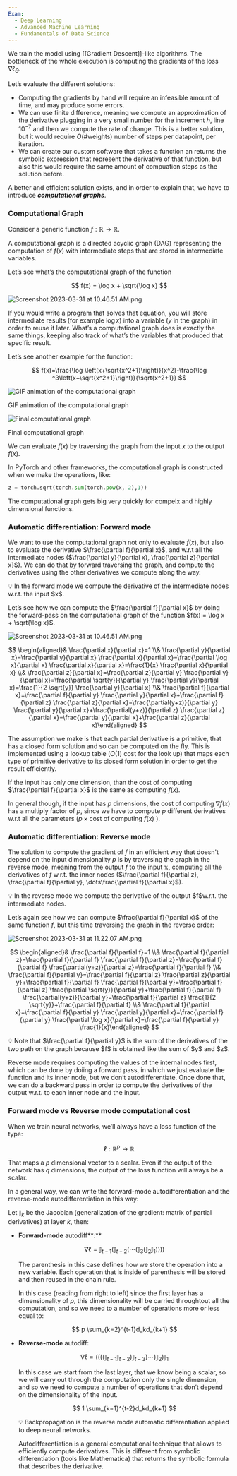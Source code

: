 ```yaml
---
Exam:
  - Deep Learning
  - Advanced Machine Learning
  - Fundamentals of Data Science
---
```

We train the model using [[Gradient Descent]]-like algorithms. The bottleneck of the whole execution is computing the gradients of the loss $\nabla \ell_\Theta$.

Let’s evaluate the different solutions:

- Computing the gradients by hand will require an infeasible amount of time, and may produce some errors.
- We can use finite difference, meaning we compute an approximation of the derivative plugging in a very small number for the increment $h$, line $10^{-7}$ and then we compute the rate of change.
This is a better solution, but it would require $O(\text{\#weights})$ number of steps per datapoint, per iteration.
- We can create our custom software that takes a function an returns the symbolic expression that represent the derivative of that function, but also this would require the same amount of compuation steps as the solution before.

A better and efficient solution exists, and in order to explain that, we have to introduce ***computational graphs***.

### Computational Graph

Consider a generic function $f: \mathbb{R} \to \mathbb{R}$.

A computational graph is a directed acyclic graph (DAG) representing the computation of $f(x)$ with intermediate steps that are stored in intermediate variables.

Let’s see what’s the computational graph of the function

$$
f(x) = \log x + \sqrt{\log x}
$$

![Screenshot 2023-03-31 at 10.46.51 AM.png](Screenshot_2023-03-31_at_10.46.51_AM.jpeg)

If you would write a program that solves that equation, you will store intermediate results (for example $\log x$) into a variable ($y$ in the graph) in order to reuse it later. What’s a computational graph does is exactly the same things, keeping also track of what’s the variables that produced that specific result.

Let’s see another example for the function:

$$
f(x)=\frac{\log \left(x+\sqrt{x^2+1}\right)}{x^2}-\frac{\log ^3\left(x+\sqrt{x^2+1}\right)}{\sqrt{x^2+1}}
$$

![GIF animation of the computational graph](output.gif)

GIF animation of the computational graph

![Final computational graph](Screenshot_2023-03-31_at_10.51.12_AM.jpeg)

Final computational graph

We can evaluate $f(x)$ by traversing the graph from the input $x$ to the output $f(x)$.

In PyTorch and other frameworks, the computational graph is constructed when we make the operations, like:

```python
z = torch.sqrt(torch.sum(torch.pow(x, 2),1))
```

The computational graph gets big very quickly for compelx and highly dimensional functions.

### Automatic differentiation: Forward mode

We want to use the computational graph not only to evaluate $f(x)$, but also to evaluate the derivative $\frac{\partial f}{\partial x}$, and w.r.t all the intermediate nodes ($\frac{\partial y}{\partial x}, \frac{\partial z}{\partial x}$). We can do that by forward traversing the graph, and compute the derivatives using the other derivatives we compute along the way.

<aside>
💡 In the forward mode we compute the derivative of the intermediate nodes w.r.t. the input $x$.

</aside>

Let’s see how we can compute the $\frac{\partial f}{\partial x}$ by doing the forward-pass on the computational graph of the function $f(x) = \log x + \sqrt{\log x}$.

![Screenshot 2023-03-31 at 10.46.51 AM.png](Screenshot_2023-03-31_at_10.46.51_AM.jpeg)

$$
\begin{aligned}& \frac{\partial x}{\partial x}=1 \\& \frac{\partial y}{\partial x}=\frac{\partial y}{\partial x} \frac{\partial x}{\partial x}=\frac{\partial \log x}{\partial x} \frac{\partial x}{\partial x}=\frac{1}{x} \frac{\partial x}{\partial x} \\& \frac{\partial z}{\partial x}=\frac{\partial z}{\partial y} \frac{\partial y}{\partial x}=\frac{\partial \sqrt{y}}{\partial y} \frac{\partial y}{\partial x}=\frac{1}{2 \sqrt{y}} \frac{\partial y}{\partial x} \\& \frac{\partial f}{\partial x}=\frac{\partial f}{\partial y} \frac{\partial y}{\partial x}+\frac{\partial f}{\partial z} \frac{\partial z}{\partial x}=\frac{\partial(y+z)}{\partial y} \frac{\partial y}{\partial x}+\frac{\partial(y+z)}{\partial z} \frac{\partial z}{\partial x}=\frac{\partial y}{\partial x}+\frac{\partial z}{\partial x}\end{aligned}
$$

The assumption we make is that each partial derivative is a primitive, that has a closed form solution and so can be computed on the fly. This is implemented using a lookup table ($O(1)$ cost for the look up) that maps each type of primitive derivative to its closed form solution in order to get the result efficiently.

If the input has only one dimension, than the cost of computing $\frac{\partial f}{\partial x}$ is the same as computing $f(x)$.

In general though, if the input has $p$ dimensions, the cost of computing $\nabla f(x)$ has a multiply factor of $p$, since we have to compute $p$ different derivatives w.r.t all the parameters ($p \times \text{cost of computing }f(x)$ ).

### Automatic differentiation: Reverse mode

The solution to compute the gradient of $f$ in an efficient way that doesn't depend on the input dimensionality $p$ is by traversing the graph in the reverse mode, meaning from the output $f$ to the input $\mathbb{x}$, computing all the derivatives of $f$ w.r.t. the inner nodes ($\frac{\partial f}{\partial z}, \frac{\partial f}{\partial y}, \dots\frac{\partial f}{\partial x}$).

<aside>
💡 In the reverse mode we compute the derivative of the output $f$w.r.t. the intermediate nodes.

</aside>

Let’s again see how we can compute $\frac{\partial f}{\partial x}$ of the same function $f$, but this time traversing the graph in the reverse order:

![Screenshot 2023-03-31 at 11.22.07 AM.png](Screenshot_2023-03-31_at_11.22.07_AM.jpeg)

$$
\begin{aligned}& \frac{\partial f}{\partial f}=1 \\& \frac{\partial f}{\partial z}=\frac{\partial f}{\partial f} \frac{\partial f}{\partial z}=\frac{\partial f}{\partial f} \frac{\partial(y+z)}{\partial z}=\frac{\partial f}{\partial f} \\& \frac{\partial f}{\partial y}=\frac{\partial f}{\partial z} \frac{\partial z}{\partial y}+\frac{\partial f}{\partial f} \frac{\partial f}{\partial y}=\frac{\partial f}{\partial z} \frac{\partial \sqrt{y}}{\partial y}+\frac{\partial f}{\partial f} \frac{\partial(y+z)}{\partial y}=\frac{\partial f}{\partial z} \frac{1}{2 \sqrt{y}}+\frac{\partial f}{\partial f} \\& \frac{\partial f}{\partial x}=\frac{\partial f}{\partial y} \frac{\partial y}{\partial x}=\frac{\partial f}{\partial y} \frac{\partial \log x}{\partial x}=\frac{\partial f}{\partial y} \frac{1}{x}\end{aligned}
$$

<aside>
💡 Note that $\frac{\partial f}{\partial y}$ is the sum of the derivatives of the two path on the graph because $f$ is obtained like the sum of $y$ and $z$.

</aside>

Reverse mode requires computing the values of the internal nodes first, which can be done by doiing a forward pass, in which we just evaluate the function and its inner node, but we don’t autodifferentiate. Once done that, we can do a backward pass in order to compute the derivatives of the output w.r.t. to each inner node and the input.

### Forward mode vs Reverse mode computational cost

When we train neural networks, we’ll always have a loss function of the type:

$$
\ell: \mathbb{R}^p \to \mathbb{R}
$$

That maps a $p$ dimensional vector to a scalar. Even if the output of the network has $q$ dimensions, the output of the loss function will always be a scalar.

In a general way, we can write the forward-mode autodifferentiation and the reverse-mode autodifferentiation in this way:

Let $\mathbb{J}_k$ be the Jacobian (generalization of the gradient: matrix of partial derivatives) at layer $k$, then:

- **Forward-mode** autodiff**:**
    
    $$
    \nabla \ell = \mathbb{J}_{t-1}(\mathbb{J}_{t-2}(\cdots(\mathbb{J}_{3}(\mathbb{J}_{2}\mathbb{J}_{1}))))
    $$
    
    The parenthesis in this case defines how we store the operation into a new variable. Each operation that is inside of parenthesis will be stored and then reused in the chain rule.
    
    In this case (reading from right to left) since the first layer has a dimensionality of $p$, this dimensionality will be carried throughtout all the computation, and so we need to a number of operations more or less equal to:
    
    $$
    p \sum_{k=2}^{t-1}d_kd_{k+1}
    $$
    
- **Reverse-mode** autodiff:
    
    $$
    \nabla \ell = ((((\mathbb{J}_{t-1}\mathbb{J}_{t-2})\mathbb{J}_{t-3})\cdots)\mathbb{J}_{2})\mathbb{J}_{1}
    $$
    
    In this case we start from the last layer, that we know being a scalar, so we will carry out through the computation only the single dimension, and so we need to compute a number of operations that don’t depend on the dimensionality of the input.
    
    $$
    1 \sum_{k=1}^{t-2}d_kd_{k+1}
    $$
    
    <aside>
    💡 Backpropagation is the reverse mode automatic differentiation applied to deep neural networks.
    
    Autodifferentiation is a general computational technique that allows to efficiently compute derivatives. This is different from symbolic differentiation (tools like Mathematica) that returns the symbolic formula that describes the derivative.
    
    </aside>
    